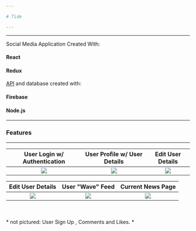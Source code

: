 ```yaml
---

# Tide

---
```


---

Social Media Application Created With:

#### React

#### Redux

[API](https://github.com/DimitriMichel/Theory) and database created with:

#### Firebase

#### Node.js

---

### Features

---

|         User Login w/ Authentication         |           User Profile w/ User Details       |         Edit User Details         
| :------------------------------------------: | :------------------------------------------: | :------------------------------------------: 
| <img src="https://i.imgur.com/YGJ08UD.png"/> | <img src="https://i.imgur.com/rN7oDfi.png"/> | <img src="https://i.imgur.com/wQFmjfz.png"/>

|        Edit User Details                     |            User "Wave" Feed                  |        Current News Page                    | 
| :------------------------------------------: | :------------------------------------------: |:------------------------------------------: |
| <img src="https://i.imgur.com/wQFmjfz.png"/> | <img src="https://i.imgur.com/uXiNXzq.png"/> |  <img src="https://i.imgur.com/ISFVSv0.png"/>|
<br/>
<br/>
* not pictured: User Sign Up , Comments and Likes. *
